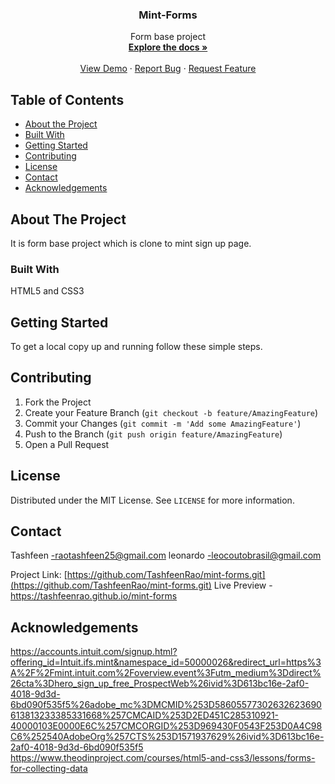 <!--
*** Thanks for checking out this README Template. If you have a suggestion that would
*** make this better, please fork the repo and create a pull request or simply open
*** an issue with the tag "enhancement".
*** Thanks again! Now go create something AMAZING! :D
***
***
***
*** To avoid retyping too much info. Do a search and replace for the following:
*** github_username, repo, twitter_handle, email
-->





<!-- PROJECT SHIELDS -->
<!--
*** I'm using markdown "reference style" links for readability.
*** Reference links are enclosed in brackets [ ] instead of parentheses ( ).
*** See the bottom of this document for the declaration of the reference variables
*** for contributors-url, forks-url, etc. This is an optional, concise syntax you may use.
*** https://www.markdownguide.org/basic-syntax/#reference-style-links
-->
  <h3 align="center">Mint-Forms</h3>

  <p align="center">
   Form base project
    <br />
    <a href="https://github.com/TashfeenRao/mint-forms.git"><strong>Explore the docs »</strong></a>
    <br />
    <br />
    <a href="https://github.com/TashfeenRao/mint-forms.git">View Demo</a>
    ·
    <a href="https://github.com/TashfeenRao/mint-forms.git">Report Bug</a>
    ·
    <a href="https://github.com/TashfeenRao/mint-forms.git">Request Feature</a>
  </p>
</p>



<!-- TABLE OF CONTENTS -->
## Table of Contents

* [About the Project](#about-the-project)
* [Built With](#built-with)
* [Getting Started](#getting-started)
* [Contributing](#contributing)
* [License](#license)
* [Contact](#contact)
* [Acknowledgements](#acknowledgements)



<!-- ABOUT THE PROJECT -->
## About The Project

It is form base project which is clone to mint sign up page.


### Built With

HTML5 and CSS3



<!-- GETTING STARTED -->
## Getting Started

To get a local copy up and running follow these simple steps.


<!-- CONTRIBUTING -->
## Contributing


1. Fork the Project
2. Create your Feature Branch (`git checkout -b feature/AmazingFeature`)
3. Commit your Changes (`git commit -m 'Add some AmazingFeature'`)
4. Push to the Branch (`git push origin feature/AmazingFeature`)
5. Open a Pull Request



<!-- LICENSE -->
## License

Distributed under the MIT License. See `LICENSE` for more information.



<!-- CONTACT -->
## Contact

 Tashfeen -raotashfeen25@gmail.com
 leonardo -leocoutobrasil@gmail.com

Project Link: [https://github.com/TashfeenRao/mint-forms.git](https://github.com/TashfeenRao/mint-forms.git)
Live Preview - https://tashfeenrao.github.io/mint-forms



<!-- ACKNOWLEDGEMENTS -->
## Acknowledgements

https://accounts.intuit.com/signup.html?offering_id=Intuit.ifs.mint&namespace_id=50000026&redirect_url=https%3A%2F%2Fmint.intuit.com%2Foverview.event%3Futm_medium%3Ddirect%26cta%3Dhero_sign_up_free_ProspectWeb%26ivid%3D613bc16e-2af0-4018-9d3d-6bd090f535f5%26adobe_mc%3DMCMID%253D58605577302632623690613813233385331668%257CMCAID%253D2ED451C285310921-40000103E0000E6C%257CMCORGID%253D969430F0543F253D0A4C98C6%252540AdobeOrg%257CTS%253D1571937629%26ivid%3D613bc16e-2af0-4018-9d3d-6bd090f535f5
https://www.theodinproject.com/courses/html5-and-css3/lessons/forms-for-collecting-data




<!-- MARKDOWN LINKS & IMAGES -->
<!-- https://www.markdownguide.org/basic-syntax/#reference-style-links -->
[contributors-shield]: https://img.shields.io/github/contributors/othneildrew/Best-README-Template.svg?style=flat-square
[contributors-url]: https://github.com/othneildrew/Best-README-Template/graphs/contributors
[forks-shield]: https://img.shields.io/github/forks/othneildrew/Best-README-Template.svg?style=flat-square
[forks-url]: https://github.com/othneildrew/Best-README-Template/network/members
[stars-shield]: https://img.shields.io/github/stars/othneildrew/Best-README-Template.svg?style=flat-square
[stars-url]: https://github.com/othneildrew/Best-README-Template/stargazers
[issues-shield]: https://img.shields.io/github/issues/othneildrew/Best-README-Template.svg?style=flat-square
[issues-url]: https://github.com/othneildrew/Best-README-Template/issues
[license-shield]: https://img.shields.io/github/license/othneildrew/Best-README-Template.svg?style=flat-square
[license-url]: https://github.com/othneildrew/Best-README-Template/blob/master/LICENSE.txt
[linkedin-shield]: https://img.shields.io/badge/-LinkedIn-black.svg?style=flat-square&logo=linkedin&colorB=555
[linkedin-url]: https://linkedin.com/in/othneildrew
[product-screenshot]: images/screenshot.png
